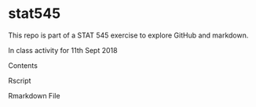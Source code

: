 # stat545
This repo is part of a STAT 545 exercise to explore GitHub and markdown.

In class activity for 11th Sept 2018

Contents

Rscript

Rmarkdown File
